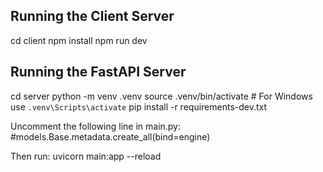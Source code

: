 ## Running the Client Server
cd client
npm install
npm run dev

## Running the FastAPI Server
cd server
python -m venv .venv
source .venv/bin/activate  # For Windows use `.venv\Scripts\activate`
pip install -r requirements-dev.txt

Uncomment the following line in main.py:
#models.Base.metadata.create_all(bind=engine)

Then run:
uvicorn main:app --reload
